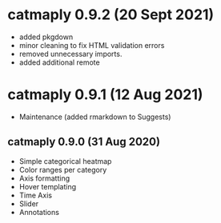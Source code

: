 # catmaply 0.9.2 (20 Sept 2021)
* added pkgdown
* minor cleaning to fix HTML validation errors
* removed unnecessary imports.
* added additional remote

# catmaply 0.9.1 (12 Aug 2021)
* Maintenance (added rmarkdown to Suggests)

## catmaply 0.9.0 (31 Aug 2020)
* Simple categorical heatmap
* Color ranges per category
* Axis formatting
* Hover templating
* Time Axis
* Slider
* Annotations

